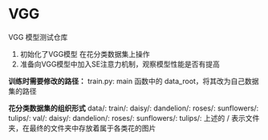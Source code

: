 # VGG
VGG 模型测试仓库
1. 初始化了VGG模型 在花分类数据集上操作
2. 准备向VGG模型中加入SE注意力机制，观察模型性能是否有提高

**训练时需要修改的路径：**
train.py: main 函数中的 data_root，将其改为自己数据集的路径

**花分类数据集的组织形式**
data/:
   train/:
     daisy/:
     dandelion/:
     roses/:
     sunflowers/:
     tulips/:
   val/:
     daisy/:
     dandelion/:
     roses/:
     sunflowers/:
     tulips/:
 上述的 / 表示文件夹，在最终的文件夹中存放着属于各类花的图片
